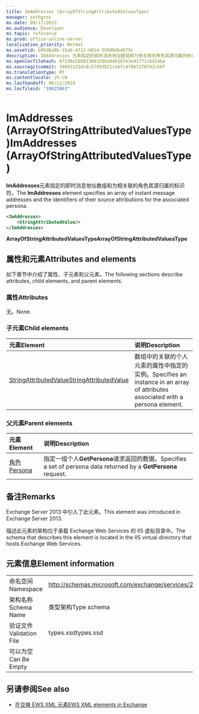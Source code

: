 ```yaml
---
title: ImAddresses (ArrayOfStringAttributedValuesType)
manager: sethgros
ms.date: 09/17/2015
ms.audience: Developer
ms.topic: reference
ms.prod: office-online-server
localization_priority: Normal
ms.assetid: b95d0a8b-15a6-4711-b014-55698dbd679c
description: ImAddresses 元素指定的即时消息地址数组和为相关联的角色其源归属的标识符。
ms.openlocfilehash: 6f238e26083366320ba04b187e3e41771cbd14ba
ms.sourcegitcommit: 34041125dc8c5f993b21cebfc4f8b72f0fd2cb6f
ms.translationtype: MT
ms.contentlocale: zh-CN
ms.lasthandoff: 06/11/2018
ms.locfileid: "19825863"
---
```

# <a name="imaddresses-arrayofstringattributedvaluestype"></a><span data-ttu-id="401e5-103">ImAddresses (ArrayOfStringAttributedValuesType)</span><span class="sxs-lookup"><span data-stu-id="401e5-103">ImAddresses (ArrayOfStringAttributedValuesType)</span></span>

<span data-ttu-id="401e5-104">**ImAddresses**元素指定的即时消息地址数组和为相关联的角色其源归属的标识符。</span><span class="sxs-lookup"><span data-stu-id="401e5-104">The **ImAddresses** element specifies an array of instant message addresses and the identifiers of their source attributions for the associated persona.</span></span> 
  
```XML
<ImAddresses>
    <StringAttributedValue/>
</ImAddresses>
```

 <span data-ttu-id="401e5-105">**ArrayOfStringAttributedValuesType**</span><span class="sxs-lookup"><span data-stu-id="401e5-105">**ArrayOfStringAttributedValuesType**</span></span>
## <a name="attributes-and-elements"></a><span data-ttu-id="401e5-106">属性和元素</span><span class="sxs-lookup"><span data-stu-id="401e5-106">Attributes and elements</span></span>

<span data-ttu-id="401e5-107">如下章节中介绍了属性、子元素和父元素。</span><span class="sxs-lookup"><span data-stu-id="401e5-107">The following sections describe attributes, child elements, and parent elements.</span></span>
  
### <a name="attributes"></a><span data-ttu-id="401e5-108">属性</span><span class="sxs-lookup"><span data-stu-id="401e5-108">Attributes</span></span>

<span data-ttu-id="401e5-109">无。</span><span class="sxs-lookup"><span data-stu-id="401e5-109">None.</span></span>
  
### <a name="child-elements"></a><span data-ttu-id="401e5-110">子元素</span><span class="sxs-lookup"><span data-stu-id="401e5-110">Child elements</span></span>

|<span data-ttu-id="401e5-111">**元素**</span><span class="sxs-lookup"><span data-stu-id="401e5-111">**Element**</span></span>|<span data-ttu-id="401e5-112">**说明**</span><span class="sxs-lookup"><span data-stu-id="401e5-112">**Description**</span></span>|
|:-----|:-----|
|[<span data-ttu-id="401e5-113">StringAttributedValue</span><span class="sxs-lookup"><span data-stu-id="401e5-113">StringAttributedValue</span></span>](stringattributedvalue.md) <br/> |<span data-ttu-id="401e5-114">数组中的关联的个人元素的属性中指定的实例。</span><span class="sxs-lookup"><span data-stu-id="401e5-114">Specifies an instance in an array of attributes associated with a persona element.</span></span>  <br/> |
   
### <a name="parent-elements"></a><span data-ttu-id="401e5-115">父元素</span><span class="sxs-lookup"><span data-stu-id="401e5-115">Parent elements</span></span>

|<span data-ttu-id="401e5-116">**元素**</span><span class="sxs-lookup"><span data-stu-id="401e5-116">**Element**</span></span>|<span data-ttu-id="401e5-117">**说明**</span><span class="sxs-lookup"><span data-stu-id="401e5-117">**Description**</span></span>|
|:-----|:-----|
|[<span data-ttu-id="401e5-118">角色</span><span class="sxs-lookup"><span data-stu-id="401e5-118">Persona</span></span>](persona.md) <br/> |<span data-ttu-id="401e5-119">指定一组个人**GetPersona**请求返回的数据。</span><span class="sxs-lookup"><span data-stu-id="401e5-119">Specifies a set of persona data returned by a **GetPersona** request.</span></span>  <br/> |
   
## <a name="remarks"></a><span data-ttu-id="401e5-120">备注</span><span class="sxs-lookup"><span data-stu-id="401e5-120">Remarks</span></span>

<span data-ttu-id="401e5-121">Exchange Server 2013 中引入了此元素。</span><span class="sxs-lookup"><span data-stu-id="401e5-121">This element was introduced in Exchange Server 2013.</span></span>
  
<span data-ttu-id="401e5-122">描述此元素的架构位于承载 Exchange Web Services 的 IIS 虚拟目录中。</span><span class="sxs-lookup"><span data-stu-id="401e5-122">The schema that describes this element is located in the IIS virtual directory that hosts Exchange Web Services.</span></span>
  
## <a name="element-information"></a><span data-ttu-id="401e5-123">元素信息</span><span class="sxs-lookup"><span data-stu-id="401e5-123">Element information</span></span>

|||
|:-----|:-----|
|<span data-ttu-id="401e5-124">命名空间</span><span class="sxs-lookup"><span data-stu-id="401e5-124">Namespace</span></span>  <br/> |http://schemas.microsoft.com/exchange/services/2006/types  <br/> |
|<span data-ttu-id="401e5-125">架构名称</span><span class="sxs-lookup"><span data-stu-id="401e5-125">Schema Name</span></span>  <br/> |<span data-ttu-id="401e5-126">类型架构</span><span class="sxs-lookup"><span data-stu-id="401e5-126">Type schema</span></span>  <br/> |
|<span data-ttu-id="401e5-127">验证文件</span><span class="sxs-lookup"><span data-stu-id="401e5-127">Validation File</span></span>  <br/> |<span data-ttu-id="401e5-128">types.xsd</span><span class="sxs-lookup"><span data-stu-id="401e5-128">types.xsd</span></span>  <br/> |
|<span data-ttu-id="401e5-129">可以为空</span><span class="sxs-lookup"><span data-stu-id="401e5-129">Can Be Empty</span></span>  <br/> ||
   
## <a name="see-also"></a><span data-ttu-id="401e5-130">另请参阅</span><span class="sxs-lookup"><span data-stu-id="401e5-130">See also</span></span>



- [<span data-ttu-id="401e5-131">在交换 EWS XML 元素</span><span class="sxs-lookup"><span data-stu-id="401e5-131">EWS XML elements in Exchange</span></span>](ews-xml-elements-in-exchange.md)

